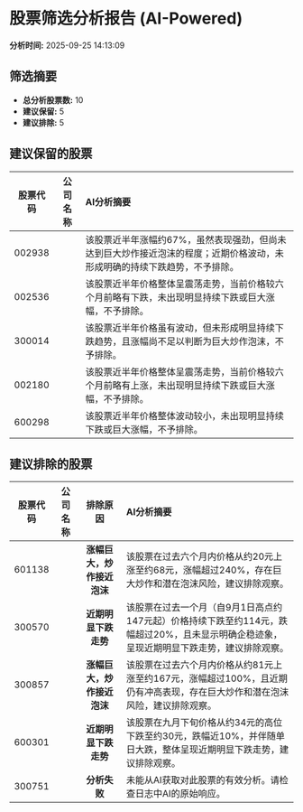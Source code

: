 # 股票筛选分析报告 (AI-Powered)

**分析时间:** 2025-09-25 14:13:09

## 筛选摘要

- **总分析股票数:** 10
- **建议保留:** 5
- **建议排除:** 5

## 建议保留的股票

| 股票代码 | 公司名称 | AI分析摘要 |
|:---:|:---:|:---|
| 002938 |  | 该股票近半年涨幅约67%，虽然表现强劲，但尚未达到巨大炒作接近泡沫的程度；近期价格波动，未形成明确的持续下跌趋势，不予排除。 |
| 002536 |  | 该股票近半年价格整体呈震荡走势，当前价格较六个月前略有下跌，未出现明显持续下跌或巨大涨幅，不予排除。 |
| 300014 |  | 该股票近半年价格虽有波动，但未形成明显持续下跌趋势，且涨幅尚不足以判断为巨大炒作泡沫，不予排除。 |
| 002180 |  | 该股票近半年价格整体呈震荡走势，当前价格较六个月前略有上涨，未出现明显持续下跌或巨大涨幅，不予排除。 |
| 600298 |  | 该股票近半年价格整体波动较小，未出现明显持续下跌或巨大涨幅，不予排除。 |

## 建议排除的股票

| 股票代码 | 公司名称 | 排除原因 | AI分析摘要 |
|:---:|:---:|:---:|:---|
| 601138 |  | **涨幅巨大，炒作接近泡沫** | 该股票在过去六个月内价格从约20元上涨至约68元，涨幅超过240%，存在巨大炒作和潜在泡沫风险，建议排除观察。 |
| 300570 |  | **近期明显下跌走势** | 该股票在过去一个月（自9月1日高点约147元起）价格持续下跌至约114元，跌幅超过20%，且未显示明确企稳迹象，呈现近期明显下跌走势，建议排除观察。 |
| 300857 |  | **涨幅巨大，炒作接近泡沫** | 该股票在过去六个月内价格从约81元上涨至约167元，涨幅超过100%，且近期仍有冲高表现，存在巨大炒作和潜在泡沫风险，建议排除观察。 |
| 600301 |  | **近期明显下跌走势** | 该股票在九月下旬价格从约34元的高位下跌至约30元，跌幅近10%，并伴随单日大跌，整体呈现近期明显下跌走势，建议排除观察。 |
| 300751 |  | **分析失败** | 未能从AI获取对此股票的有效分析。请检查日志中AI的原始响应。 |

